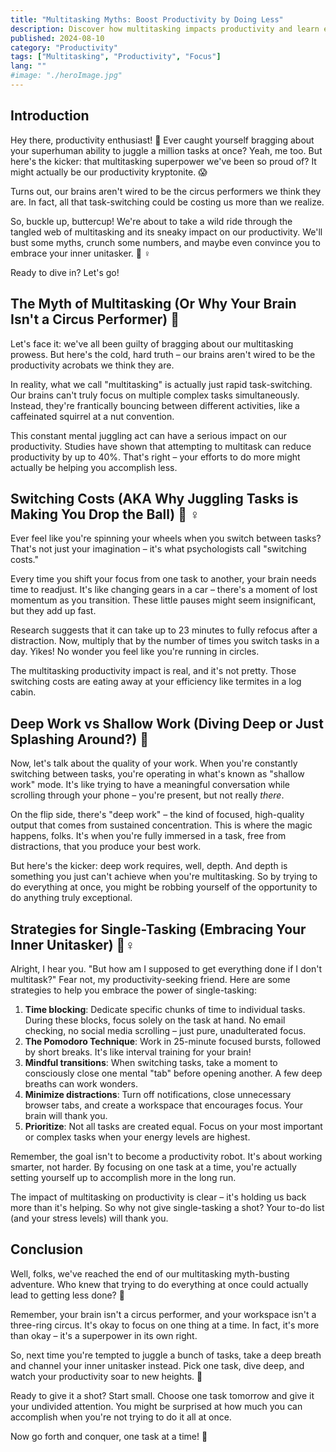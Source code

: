 ```yaml
---
title: "Multitasking Myths: Boost Productivity by Doing Less"
description: Discover how multitasking impacts productivity and learn effective single-tasking strategies to boost your efficiency and accomplish more in less time.
published: 2024-08-10
category: "Productivity"
tags: ["Multitasking", "Productivity", "Focus"]
lang: ""
#image: "./heroImage.jpg"
---
```



## Introduction

Hey there, productivity enthusiast! 👋 Ever caught yourself bragging about your superhuman ability to juggle a million tasks at once? Yeah, me too. But here's the kicker: that multitasking superpower we've been so proud of? It might actually be our productivity kryptonite. 😱

Turns out, our brains aren't wired to be the circus performers we think they are. In fact, all that task-switching could be costing us more than we realize.


So, buckle up, buttercup! We're about to take a wild ride through the tangled web of multitasking and its sneaky impact on our productivity. We'll bust some myths, crunch some numbers, and maybe even convince you to embrace your inner unitasker. 🦸 ♀ ️

Ready to dive in? Let's go!

## The Myth of Multitasking (Or Why Your Brain Isn't a Circus Performer) 🎪

Let's face it: we've all been guilty of bragging about our multitasking prowess. But here's the cold, hard truth – our brains aren't wired to be the productivity acrobats we think they are.

In reality, what we call "multitasking" is actually just rapid task-switching. Our brains can't truly focus on multiple complex tasks simultaneously. Instead, they're frantically bouncing between different activities, like a caffeinated squirrel at a nut convention.

This constant mental juggling act can have a serious impact on our productivity. Studies have shown that attempting to multitask can reduce productivity by up to 40%. That's right – your efforts to do more might actually be helping you accomplish less.

## Switching Costs (AKA Why Juggling Tasks is Making You Drop the Ball) 🤹 ♀ ️

Ever feel like you're spinning your wheels when you switch between tasks? That's not just your imagination – it's what psychologists call "switching costs."

Every time you shift your focus from one task to another, your brain needs time to readjust. It's like changing gears in a car – there's a moment of lost momentum as you transition. These little pauses might seem insignificant, but they add up fast.

Research suggests that it can take up to 23 minutes to fully refocus after a distraction. Now, multiply that by the number of times you switch tasks in a day. Yikes! No wonder you feel like you're running in circles.

The multitasking productivity impact is real, and it's not pretty. Those switching costs are eating away at your efficiency like termites in a log cabin.

## Deep Work vs Shallow Work (Diving Deep or Just Splashing Around?) 🤿

Now, let's talk about the quality of your work. When you're constantly switching between tasks, you're operating in what's known as "shallow work" mode. It's like trying to have a meaningful conversation while scrolling through your phone – you're present, but not really _there_.

On the flip side, there's "deep work" – the kind of focused, high-quality output that comes from sustained concentration. This is where the magic happens, folks. It's when you're fully immersed in a task, free from distractions, that you produce your best work.

But here's the kicker: deep work requires, well, depth. And depth is something you just can't achieve when you're multitasking. So by trying to do everything at once, you might be robbing yourself of the opportunity to do anything truly exceptional.

## Strategies for Single-Tasking (Embracing Your Inner Unitasker) 🧘♀️

Alright, I hear you. "But how am I supposed to get everything done if I don't multitask?" Fear not, my productivity-seeking friend. Here are some strategies to help you embrace the power of single-tasking:

1. **Time blocking**: Dedicate specific chunks of time to individual tasks. During these blocks, focus solely on the task at hand. No email checking, no social media scrolling – just pure, unadulterated focus.
2. **The Pomodoro Technique**: Work in 25-minute focused bursts, followed by short breaks. It's like interval training for your brain!
3. **Mindful transitions**: When switching tasks, take a moment to consciously close one mental "tab" before opening another. A few deep breaths can work wonders.
4. **Minimize distractions**: Turn off notifications, close unnecessary browser tabs, and create a workspace that encourages focus. Your brain will thank you.
5. **Prioritize**: Not all tasks are created equal. Focus on your most important or complex tasks when your energy levels are highest.

Remember, the goal isn't to become a productivity robot. It's about working smarter, not harder. By focusing on one task at a time, you're actually setting yourself up to accomplish more in the long run.

The impact of multitasking on productivity is clear – it's holding us back more than it's helping. So why not give single-tasking a shot? Your to-do list (and your stress levels) will thank you.

## Conclusion

Well, folks, we've reached the end of our multitasking myth-busting adventure. Who knew that trying to do everything at once could actually lead to getting less done? 🤯

Remember, your brain isn't a circus performer, and your workspace isn't a three-ring circus. It's okay to focus on one thing at a time. In fact, it's more than okay – it's a superpower in its own right.

So, next time you're tempted to juggle a bunch of tasks, take a deep breath and channel your inner unitasker instead. Pick one task, dive deep, and watch your productivity soar to new heights. 🚀

Ready to give it a shot? Start small. Choose one task tomorrow and give it your undivided attention. You might be surprised at how much you can accomplish when you're not trying to do it all at once.

Now go forth and conquer, one task at a time! 💪
